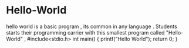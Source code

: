 # Hello-World
hello world is a basic program , its common in any language . Students  starts their programming carrier with this smallest program called "Hello-World" ,
#include<stdio.h>
int main()
{
  printf("Hello World");
  return 0;
}
